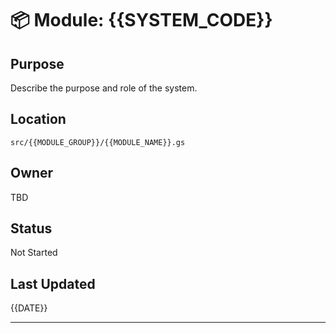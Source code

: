 # 📦 Module: {{SYSTEM_CODE}}

## Purpose

Describe the purpose and role of the system.

## Location

`src/{{MODULE_GROUP}}/{{MODULE_NAME}}.gs`

## Owner

TBD

## Status

Not Started

## Last Updated

{{DATE}}

---
